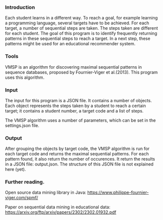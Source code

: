 ### Introduction
Each student learns in a different way.
To reach a goal, for example learning a programming language, several targets have to be achieved.
For each target, a number of sequential steps are taken.
The steps taken are different for each student.
The goal of this program is to identify frequently returning patterns in these sequential steps to reach a target.
In a next step, these patterns might be used for an educational recommender system.

### Tools

VMSP is an algorithm for discovering maximal sequential patterns in sequence databases, proposed by Fournier-Viger et al.(2013).
This program uses this algorithm.

### Input

The input for this program is a JSON file.
It contains a number of objects.
Each object represents the steps taken by a student to reach a certain target;
it contains a student number, a target code and a list of steps.

The VMSP algorithm uses a number of parameters, which can be set in the settings.json file.

### Output

After grouping the objects by target code, the VMSP algorithm is run for each target code and returns the maximal sequential patterns.
For each pattern found, it also return the number of occurences. It return the results in a JSON file: output.json.
The structure of this JSON file is not explained here (yet).

### Further reading.
Open source data mining library in Java: https://www.philippe-fournier-viger.com/spmf/

Paper on sequential data mining in educational data: https://arxiv.org/ftp/arxiv/papers/2302/2302.01932.pdf